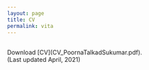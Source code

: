 ```yaml
---
layout: page
title: CV
permalink: vita
---
```


<br>
Download [CV](CV_PoornaTalkadSukumar.pdf).
<br>
(Last updated April, 2021)